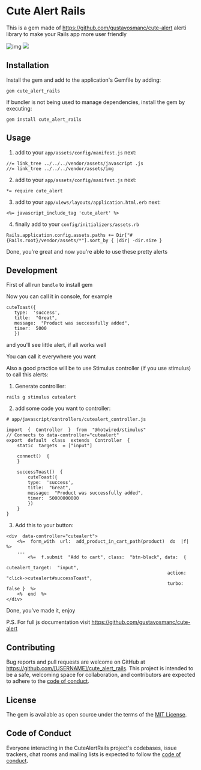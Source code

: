 
# Cute Alert Rails

  This is a gem made of https://github.com/gustavosmanc/cute-alert alertі library to make your Rails app more user friendly


![img](https://camo.githubusercontent.com/ddf94f7a9a24b022af797e104f8bad56f03c8e3af7a48d427095140fdc47c4fb/68747470733a2f2f692e696d6775722e636f6d2f66754b62346c472e706e67)
![](https://camo.githubusercontent.com/4dcdd0cc23db2d168ecd443733b4cef0c4cdd871d3a4ef9a604396a5f71620d0/68747470733a2f2f6d656469612e67697068792e636f6d2f6d656469612f66776e4d4e726b574c73315472784b3661622f67697068792e676966)
  

## Installation

Install the gem and add to the application's Gemfile by adding:

  

```gem cute_alert_rails```

  

If bundler is not being used to manage dependencies, install the gem by executing:

  

```gem install cute_alert_rails```

  

## Usage

  

1. add to your ```app/assets/config/manifest.js``` next:
```
//= link_tree ../../../vendor/assets/javascript .js
//= link_tree ../../../vendor/assets/img
```


2. add to your ```app/assets/config/manifest.js``` next:
```
*= require cute_alert
```

3. add to your ```app/views/layouts/application.html.erb``` next:
```
<%= javascript_include_tag 'cute_alert' %>
```

4.  finally add to your ```config/initializers/assets.rb```
```
Rails.application.config.assets.paths += Dir["#{Rails.root}/vendor/assets/*"].sort_by { |dir| -dir.size }
```

  Done, you're great and now you're able to use these pretty alerts

## Development

First of all run ```bundle``` to install gem

Now you can call it in console, for example
 ```
cuteToast({
	type:  'success', 
	title:  "Great",
	message:  "Product was successfully added",
	timer:  5000
	})
```

and you'll see little alert, if all works well

You can call it everywhere you want

Also a good practice will be to use Stimulus controller (if you use stimulus) to call this alerts:
1. Generate controlller:
```
rails g stimulus cutealert
```
2. add some code you want to controller:
```
# app/javascript/controllers/cutealert_controller.js

import  {  Controller  }  from  "@hotwired/stimulus"
// Connects to data-controller="cutealert"
export  default  class  extends  Controller  {
	static  targets  = ["input"]

	connect()  {
	}

	successToast()  {
		cuteToast({
		type:  'success',
		title:  "Great",
		message:  "Product was successfully added",
		timer:  50000000000
		})
	}
}
``` 
3. Add this to your button:
```
<div  data-controller="cutealert">
	<%=  form_with  url:  add_product_in_cart_path(product)  do  |f|  %>
	...
		<%=  f.submit  "Add to cart", class:  "btn-black", data:  {
                                                            cutealert_target:  "input",
                                                            action:  "click->cutealert#successToast",
                                                            turbo:  false }  %>
	<%  end  %>
</div>
```

Done, you've made it, enjoy

P.S. For full js documentation visit https://github.com/gustavosmanc/cute-alert 
  

## Contributing

  

Bug reports and pull requests are welcome on GitHub at https://github.com/[USERNAME]/cute_alert_rails. This project is intended to be a safe, welcoming space for collaboration, and contributors are expected to adhere to the [code of conduct](https://github.com/[USERNAME]/cute_alert_rails/blob/master/CODE_OF_CONDUCT.md).

  

## License

  

The gem is available as open source under the terms of the [MIT License](https://opensource.org/licenses/MIT).

  

## Code of Conduct

  

Everyone interacting in the CuteAlertRails project's codebases, issue trackers, chat rooms and mailing lists is expected to follow the [code of conduct](https://github.com/[USERNAME]/cute_alert_rails/blob/master/CODE_OF_CONDUCT.md).
